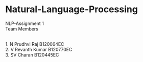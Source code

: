 # Natural-Language-Processing
 NLP-Assignment 1
<br/>Team Members

<br > 1. N Prudhvi Raj B120064EC
<br /> 2. V Revanth Kumar B120770EC
<br /> 3. SV Charan B120445EC
